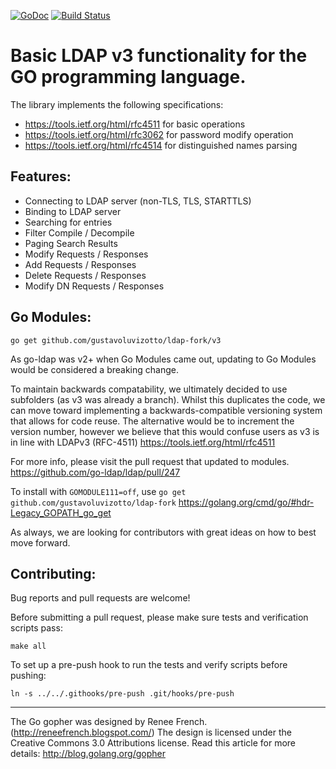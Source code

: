 [![GoDoc](https://godoc.org/github.com/go-ldap/ldap?status.svg)](https://godoc.org/github.com/go-ldap/ldap)
[![Build Status](https://travis-ci.org/go-ldap/ldap.svg)](https://travis-ci.org/go-ldap/ldap)

# Basic LDAP v3 functionality for the GO programming language.

The library implements the following specifications:
 - https://tools.ietf.org/html/rfc4511 for basic operations
 - https://tools.ietf.org/html/rfc3062 for password modify operation
 - https://tools.ietf.org/html/rfc4514 for distinguished names parsing

## Features:

 - Connecting to LDAP server (non-TLS, TLS, STARTTLS)
 - Binding to LDAP server
 - Searching for entries
 - Filter Compile / Decompile
 - Paging Search Results
 - Modify Requests / Responses
 - Add Requests / Responses
 - Delete Requests / Responses
 - Modify DN Requests / Responses

## Go Modules:

`go get github.com/gustavoluvizotto/ldap-fork/v3`

As go-ldap was v2+ when Go Modules came out, updating to Go Modules would be considered a breaking change.

To maintain backwards compatability, we ultimately decided to use subfolders (as v3 was already a branch).
Whilst this duplicates the code, we can move toward implementing a backwards-compatible versioning system that allows for code reuse.
The alternative would be to increment the version number, however we believe that this would confuse users as v3 is in line with LDAPv3 (RFC-4511)
https://tools.ietf.org/html/rfc4511


For more info, please visit the pull request that updated to modules.
https://github.com/go-ldap/ldap/pull/247

To install with `GOMODULE111=off`, use `go get github.com/gustavoluvizotto/ldap-fork`
https://golang.org/cmd/go/#hdr-Legacy_GOPATH_go_get

As always, we are looking for contributors with great ideas on how to best move forward.


## Contributing:

Bug reports and pull requests are welcome!

Before submitting a pull request, please make sure tests and verification scripts pass:
```
make all
```

To set up a pre-push hook to run the tests and verify scripts before pushing:
```
ln -s ../../.githooks/pre-push .git/hooks/pre-push
```

---
The Go gopher was designed by Renee French. (http://reneefrench.blogspot.com/)
The design is licensed under the Creative Commons 3.0 Attributions license.
Read this article for more details: http://blog.golang.org/gopher
